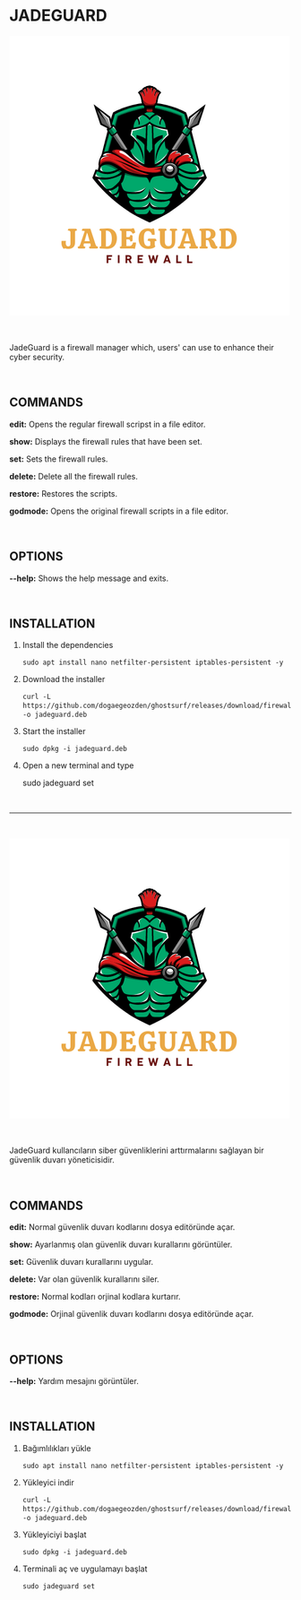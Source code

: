 # JADEGUARD

![JadeGuardLogo](https://raw.githubusercontent.com/dogaegeozden/jadeguard/main/app_images/JadeGuard.png)

<br>

JadeGuard is a firewall manager which, users' can use to enhance their cyber security.

<br>

## COMMANDS

__edit:__ Opens the regular firewall scripst in a file editor.

__show:__ Displays the firewall rules that have been set.

__set:__ Sets the firewall rules.

__delete:__ Delete all the firewall rules.

__restore:__ Restores the scripts.

__godmode:__ Opens the original firewall scripts in a file editor.

<br>

## OPTIONS

__--help:__ Shows the help message and exits.

<br>

## INSTALLATION

1) Install the dependencies
	
       sudo apt install nano netfilter-persistent iptables-persistent -y

2) Download the installer
	
       curl -L https://github.com/dogaegeozden/ghostsurf/releases/download/firewall/jadeguard.deb -o jadeguard.deb

3) Start the installer

       sudo dpkg -i jadeguard.deb

4) Open a new terminal and type

      sudo jadeguard set

<br>

---

<br>

![JadeGuardLogo](https://raw.githubusercontent.com/dogaegeozden/jadeguard/main/app_images/JadeGuard.png)

<br>

JadeGuard kullancıların siber güvenliklerini arttırmalarını sağlayan bir güvenlik duvarı yöneticisidir.

<br>

## COMMANDS

__edit:__ Normal güvenlik duvarı kodlarını dosya editöründe açar.

__show:__ Ayarlanmış olan güvenlik duvarı kurallarını görüntüler.

__set:__ Güvenlik duvarı kurallarını uygular.

__delete:__ Var olan güvenlik kurallarını siler.

__restore:__ Normal kodları orjinal kodlara kurtarır.

__godmode:__ Orjinal güvenlik duvarı kodlarını dosya editöründe açar.

<br>

## OPTIONS

__--help:__ Yardım mesajını görüntüler.

<br>

## INSTALLATION

1) Bağımlılıkları yükle
	
       sudo apt install nano netfilter-persistent iptables-persistent -y

2) Yükleyici indir
	
       curl -L https://github.com/dogaegeozden/ghostsurf/releases/download/firewall/jadeguard.deb -o jadeguard.deb

3) Yükleyiciyi başlat

       sudo dpkg -i jadeguard.deb

4) Terminali aç ve uygulamayı başlat

       sudo jadeguard set
